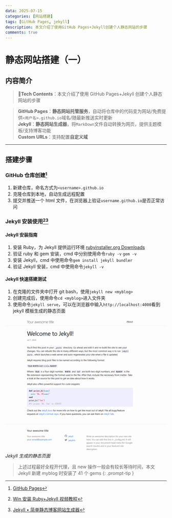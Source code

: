 ```yaml
---
data: 2025-07-15
categories: [网站搭建]
tags: [GitHub Pages, jekyll]
description: 本文介绍了使用GitHub Pages+Jekyll创建个人静态网站的步骤
comments: true
---
```


# 静态网站搭建（一）

## 内容简介

> 🚩**Tech Contents**：本文介绍了使用 GitHub Pages+Jekyll 创建个人静态网站的步骤

> **GitHub Pages**：**静态网站托管服务**，自动将仓库中的代码变为网站/免费提供`<用户名>.github.io`域名/随最新推送实时更新
> <br>**Jekyll**：**静态网站生成器**，将`MarkDown`文件自动转换为网页，提供主题模板/支持博客功能
> <br>**Custom URLs**：支持配置**自定义域**

---

## 搭建步骤

### GitHub 仓库创建[^foot1]

1. 新建仓库，命名方式为`<username>.github.io`
2. 克隆仓库到本地，自动生成远程配置
3. 提交并推送一个 html 文件，在浏览器上验证`username.github.io`是否正常访问

### Jekyll 安装使用[^foot2][^foot3]

#### Jekyll 安装指南

1. 安装 Ruby，为 Jekyll 提供运行环境 [rubyinstaller.org Downloads](https://rubyinstaller.org/downloads/)
2. 验证 ruby 和 gem 安装，cmd 中分别使用命令`ruby -v` `gem -v`
3. 安装 Jekyll，cmd 中使用命令`gem install jekyll bundler`
4. 验证 Jekyll 安装，cmd 中使用命令`jekyll -v`

#### Jekyll 快速搭建测试

1. 在克隆的文件夹中打开 git bash，使用`jekyll new <myblog>`
2. 创建完成后，使用命令`cd <myblog>`进入文件夹
3. 使用命令`jekyll serve`，可以在浏览器中输入`http://localhost:4000`看到 jekyll 模板生成的静态页面

![Desktop View](/img/2025-07-17/image01.png)
_Jekyll 生成的静态页面_

> 上述过程最好全程开代理，且 new 操作一般会有较长等待时间，本文 Jekyll 新建 myblog 时安装了 41 个 gems
> {: .prompt-tip }

[^foot1]: [GitHub Pages](https://pages.github.com/)
[^foot2]: [Win 安装 Ruby+Jekyll 视频教程](https://www.bilibili.com/video/BV1qs41157ZZ?spm_id_from=333.788.player.switch&vd_source=dd2b7c41f54e83182372ee62c303b855&p=3)
[^foot3]: [Jekyll • 简单静态博客网站生成器](https://jekyllcn.com/docs/home/)
